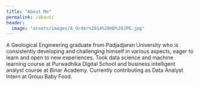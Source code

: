 ```yaml
---
title: "About Me"
permalink: /about/
header:
  image: "assets/images/A_Order%2014%20HD%20JPG.jpg"
---
```


A Geological Engineering graduate from Padjadjaran University who is consistently developing and challenging himself in various aspects, eager to learn and open to new experiences. Took data science and machine learning course at Purwadhika Digital School and business intelligent analyst course at Binar Academy. Currently contributing as Data Analyst Intern at Grouu Baby Food.
